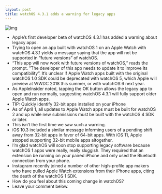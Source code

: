 ```yaml
---
layout: post
title: watchOS 4.3.1 adds a warning for legacy apps
---
```

![img](http://media.idownloadblog.com/wp-content/uploads/2018/04/watchos-4.3.1-warning-legacy-apps.jpg)
* Apple’s first developer beta of watchOS 4.3.1 has added a warning about legacy apps.
* Trying to open an app built with watchOS 1 on an Apple Watch with watchOS 4.3.1 yields a message saying that the app will not be supported in “future versions” of watchOS.
* “This app will now work with future versions of watchOS,” reads the prompt. ”The developer of this app needs to update it to improve its compatibility”. It’s unclear if Apple Watch apps built with the original watchOS 1.0 SDK could be deprecated with watchOS 5, which Apple will preview at WWDC 2018 this summer, or with watchOS 6 next year.
* As AppleInsider noted, tapping the OK button allows the legacy app to open and run normally, suggesting watchOS 4.3.1 will fully support older Apple Watch apps.
* TIP: Quickly identify 32-bit apps installed on your iPhone
* As of April 1, all updates to Apple Watch apps must be built for watchOS 2 and up while new submissions must be built with the watchOS 4 SDK or later.
* This isn’t the first time we saw such a warning.
* iOS 10.3 included a similar message informing users of a pending shift away from 32-bit apps in favor of 64-bit apps. With iOS 11, Apple stopped supporting 32-bit mobile apps altogether.
* I’m glad watchOS will soon stop supporting legacy software because watchOS 1 apps were really, really sluggish. They required that an extension be running on your paired iPhone and only used the Bluetooth connection from your phone.
* Instagram recently joined a number of other high-profile app makers who have pulled Apple Watch extensions from their iPhone apps, citing the death of the watchOS 1 SDK.
* How do you feel about this coming change in watchOS?
* Leave your comment below.


